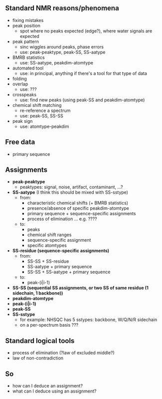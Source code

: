 ## Standard NMR reasons/phenomena

 - fixing mistakes
 - peak position
   - spot where no peaks expected (edge?), where water signals are expected
 - peak pattern 
   - sinc wiggles around peaks, phase errors
   - use: peak-peaktype, peak-SS, SS-aatype
 - BMRB statistics
   - use: SS-aatype, peakdim-atomtype
 - automated tool
   - use: in principal, anything if there's a tool for that type of data
 - folding
 - overlap
   - use: ???
 - crosspeaks
   - use: find new peaks (using peak-SS and peakdim-atomtype)
 - chemical shift matching
   - re-reference a spectrum
   - use: peak-SS, SS-SS
 - peak sign
   - use: atomtype-peakdim

## Free data

 - primary sequence

## Assignments 

 - **peak-peaktype**
   - peaktypes: signal, noise, artifact, contaminant, ...?
 - **SS-aatype** (I think this should be mixed with SS-sstype)
   - from:
     - characteristic chemical shifts (+ BMRB statistics)
     - presence/absence of specific peakdim-atomtype
     - primary sequence + sequence-specific assignments
     - process of elimination ... e.g. ????
   - to:
     - peaks
     - chemical shift ranges
     - sequence-specific assignment
     - specific atomtypes
 - **SS-residue (sequence-specific assignments)**
   - from:
     - SS-SS + SS-residue
     - SS-aatype + primary sequence
     - SS-SS + SS-aatype + primary sequence
   - to:
     - peak-(i|i-1)
 - **SS-SS (sequential SS assignments, or two SS of same residue (1 sidechain, 1 backbone))**
 - **peakdim-atomtype**
 - **peak-(i|i-1)**
 - **peak-SS**
 - **SS-sstype**
   - for example: NHSQC has 5 sstypes: backbone, W/Q/N/R sidechain
   - on a per-spectrum basis ???

## Standard logical tools

 - process of elimination (?law of excluded middle?)
 - law of non-contradiction

## So

 - how can I deduce an assignment?
 - what can I deduce using an assignment?
